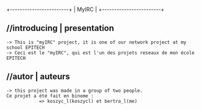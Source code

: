 +------------------------+
| MyIRC                  |
+------------------------+

//introducing | presentation
-----------------------------
	-> This is "myIRC" project, it is one of our network project at my school EPITECH
	-> Ceci est le "myIRC", qui est l'un des projets reseaux de mon école EPITECH

//autor | auteurs
--------------------
	-> this project was made in a group of two people.
	Ce projet a été fait en binome :
	   	    	=> koszyc_l(koszycl) et bertra_l(me)